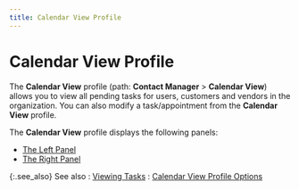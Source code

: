 ```yaml
---
title: Calendar View Profile
---
```


# Calendar View Profile 


The **Calendar View** profile (path:  **Contact Manager** > **Calendar View**) allows you to view all pending tasks for users,  customers and vendors in the organization. You can also modify a task/appointment  from the **Calendar View** profile.


The **Calendar View** profile displays  the following panels:

- [The  Left Panel]({{site.cm_baseurl}}/view-tasks-appointments/calendar-view-profile/left-panel/the_left_panel_-_contact_manager_profile.html)
- [The  Right Panel]({{site.cm_baseurl}}/view-tasks-appointments/calendar-view-profile/right-panel/the_right_panel_-_contact_manager_profile.html)



{:.see_also}
See also
: [Viewing Tasks]({{site.cm_baseurl}}/view-tasks-appointments/viewing_tasks.html)
: [Calendar  View Profile Options]({{site.cm_baseurl}}/view-tasks-appointments/calendar-view-profile-options/contact_manager_profile_options.html)
